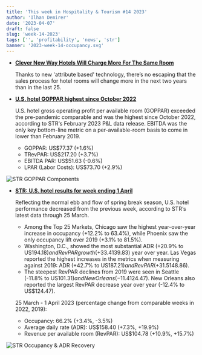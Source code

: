 ```yaml
---
title: 'This week in Hospitality & Tourism #14 2023'
author: 'Ilhan Demirer'
date: '2023-04-07'
draft: false
slug: 'week-14-2023'
tags: ['', 'profitability', 'news', 'str']
banner: '2023-week-14-occupancy.svg'
---
```


- **[Clever New Way Hotels Will Charge More For The Same Room](https://www.hotelnewsresource.com/article125759.html)**

  Thanks to new 'attribute based' technology, there’s no escaping that the sales process for hotel rooms will change more in the next two years than in the last 25.

- **[U.S. hotel GOPPAR highest since October 2022](https://str.com/press-release/us-hotel-goppar-highest-october-2022)**

  U.S. hotel gross operating profit per available room (GOPPAR) exceeded the pre-pandemic comparable and was the highest since October 2022, according to STR‘s February 2023 P&L data release. EBITDA was the only key bottom-line metric on a per-available-room basis to come in lower than February 2019.

  - GOPPAR: US$77.37 (+1.6%)
  - TRevPAR: US$217.20 (+3.7%)
  - EBITDA PAR: US$51.63 (-0.6%)
  - LPAR (Labor Costs): US$73.70 (+2.9%)

![STR GOPPAR Components](/images/blogimages/2023-week-14-occupancy-GOPPAR.png)

- **[STR: U.S. hotel results for week ending 1 April](https://str.com/press-release/str-us-hotel-results-week-ending-1-april)**

  Reflecting the normal ebb and flow of spring break season, U.S. hotel performance decreased from the previous week, according to STR‘s latest data through 25 March.

  - Among the Top 25 Markets, Chicago saw the highest year-over-year increase in occupancy (+12.2% to 63.4%), while Phoenix saw the only occupancy lift over 2019 (+3.1% to 81.5%).
  - Washington, D.C., showed the most substantial ADR (+20.9% to US$194.18) and RevPAR growth (+33.4% to US$139.83) year over year. Las Vegas reported the highest increases in the metrics when measuring against 2019: ADR (+42.7% to US$187.21) and RevPAR (+31.5% to US$148.86).
  - The steepest RevPAR declines from 2019 were seen in Seattle (-11.8% to US$101.31) and New Orleans (-11.4% to US$124.47). New Orleans also reported the largest RevPAR decrease year over year (-12.4% to US$124.47).

  25 March - 1 April 2023 (percentage change from comparable weeks in 2022, 2019):

  - Occupancy: 66.2% (+3.4%, -3.5%)
  - Average daily rate (ADR): US$158.40 (+7.3%, +19.9%)
  - Revenue per available room (RevPAR): US$104.78 (+10.9%, +15.7%)

![STR Occupancy & ADR Recovery](/images/blogimages/2023-week-14-occupancy.svg)
